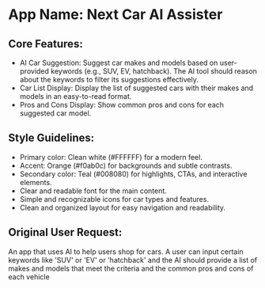 # **App Name**: Next Car AI Assister

## Core Features:

- AI Car Suggestion: Suggest car makes and models based on user-provided keywords (e.g., SUV, EV, hatchback). The AI tool should reason about the keywords to filter its suggestions effectively.
- Car List Display: Display the list of suggested cars with their makes and models in an easy-to-read format.
- Pros and Cons Display: Show common pros and cons for each suggested car model.

## Style Guidelines:

- Primary color: Clean white (#FFFFFF) for a modern feel.
- Accent: Orange (#f0ab0c) for backgrounds and subtle contrasts.
- Secondary color: Teal (#008080) for highlights, CTAs, and interactive elements.
- Clear and readable font for the main content.
- Simple and recognizable icons for car types and features.
- Clean and organized layout for easy navigation and readability.

## Original User Request:
An app that uses AI to help users shop for cars. A user can input certain keywords like 'SUV' or 'EV' or 'hatchback' and the AI should provide a list of makes and models that meet the criteria and the common pros and cons of each vehicle
  